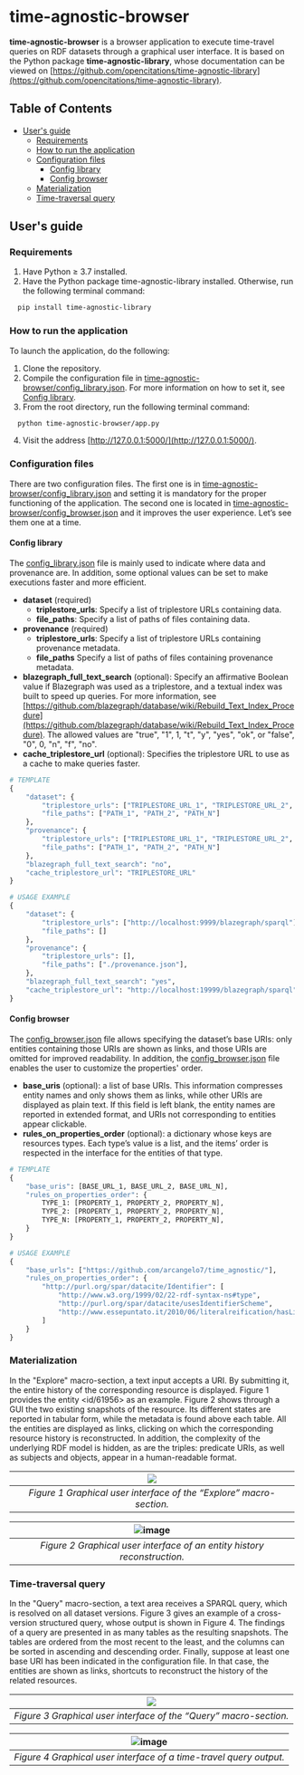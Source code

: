 # time-agnostic-browser

**time-agnostic-browser** is a browser application to execute time-travel queries on RDF datasets through a graphical user interface. It is based on the Python package **time-agnostic-library**, whose documentation can be viewed on [https://github.com/opencitations/time-agnostic-library](https://github.com/opencitations/time-agnostic-library).

## Table of Contents

- [User's guide](#users-guide)
  * [Requirements](#requirements)
  * [How to run the application](#how-to-run-the-application)
  * [Configuration files](#configuration-files)
    * [Config library](#config-library)  
    * [Config browser](#config-browser) 
  * [Materialization](#materialization)
  * [Time-traversal query](#time-traversal-query)

## User's guide

### Requirements

  1. Have Python &ge; 3.7 installed.
  2. Have the Python package time-agnostic-library installed. Otherwise, run the following terminal command:
  ```bash
    pip install time-agnostic-library
  ```

### How to run the application

To launch the application, do the following:
  1. Clone the repository.
  2. Compile the configuration file in [time-agnostic-browser/config_library.json](https://github.com/opencitations/time-agnostic-browser/blob/main/time-agnostic-browser/config_library.json). For more information on how to set it, see [Config library](config-library). 
  3. From the root directory, run the following terminal command:
  ```bash
    python time-agnostic-browser/app.py
  ```
  4. Visit the address [http://127.0.0.1:5000/](http://127.0.0.1:5000/).

### Configuration files

There are two configuration files. The first one is in [time-agnostic-browser/config_library.json](https://github.com/opencitations/time-agnostic-browser/blob/main/time-agnostic-browser/config_library.json) and setting it is mandatory for the proper functioning of the application. The second one is located in [time-agnostic-browser/config_browser.json](https://github.com/opencitations/time-agnostic-browser/blob/main/time-agnostic-browser/config_browser.json) and it improves the user experience. Let’s see them one at a time. 

#### Config library

The [config_library.json](https://github.com/opencitations/time-agnostic-browser/blob/main/time-agnostic-browser/config_library.json) file is mainly used to indicate where data and provenance are. In addition, some optional values can be set to make executions faster and more efficient.

- **dataset** (required)
  - **triplestore_urls**: Specify a list of triplestore URLs containing data.  
  - **file_paths**: Specify a list of paths of files containing data.   
- **provenance** (required)
  - **triplestore_urls**: Specify a list of triplestore URLs containing provenance metadata.    
  - **file_paths** Specify a list of paths of files containing provenance metadata.      
- **blazegraph_full_text_search** (optional): Specify an affirmative Boolean value if Blazegraph was used as a triplestore, and a textual index was built to speed up queries. For more information, see [https://github.com/blazegraph/database/wiki/Rebuild_Text_Index_Procedure](https://github.com/blazegraph/database/wiki/Rebuild_Text_Index_Procedure). The allowed values are "true", "1", 1, "t", "y", "yes", "ok", or "false", "0", 0, "n", "f", "no".
- **cache_triplestore_url** (optional): Specifies the triplestore URL to use as a cache to make queries faster.

``` python
# TEMPLATE
{
    "dataset": {
        "triplestore_urls": ["TRIPLESTORE_URL_1", "TRIPLESTORE_URL_2", "TRIPLESTORE_URL_N"],
        "file_paths": ["PATH_1", "PATH_2", "PATH_N"]
    },
    "provenance": {
        "triplestore_urls": ["TRIPLESTORE_URL_1", "TRIPLESTORE_URL_2", "TRIPLESTORE_URL_N"],
        "file_paths": ["PATH_1", "PATH_2", "PATH_N"]
    },
    "blazegraph_full_text_search": "no",
    "cache_triplestore_url": "TRIPLESTORE_URL"
}

# USAGE EXAMPLE
{
    "dataset": {
        "triplestore_urls": ["http://localhost:9999/blazegraph/sparql"],
        "file_paths": []
    },
    "provenance": {
        "triplestore_urls": [],
        "file_paths": ["./provenance.json"],
    },
    "blazegraph_full_text_search": "yes",
    "cache_triplestore_url": "http://localhost:19999/blazegraph/sparql"
}
```

#### Config browser

The [config_browser.json](https://github.com/opencitations/time-agnostic-browser/blob/main/time-agnostic-browser/config_browser.json) file allows specifying the dataset’s base URIs: only entities containing those URIs are shown as links, and those URIs are omitted for improved readability. In addition, the [config_browser.json](https://github.com/opencitations/time-agnostic-browser/blob/main/time-agnostic-browser/config_browser.json) file enables the user to customize the properties' order. 

- **base_uris** (optional): a list of base URIs. This information compresses entity names and only shows them as links, while other URIs are displayed as plain text. If this field is left blank, the entity names are reported in extended format, and URIs not corresponding to entities appear clickable. 
- **rules_on_properties_order** (optional): a dictionary whose keys are resources types. Each type’s value is a list, and the items’ order is respected in the interface for the entities of that type.

```python
# TEMPLATE
{
    "base_uris": [BASE_URL_1, BASE_URL_2, BASE_URL_N],
    "rules_on_properties_order": {
        TYPE_1: [PROPERTY_1, PROPERTY_2, PROPERTY_N],
        TYPE_2: [PROPERTY_1, PROPERTY_2, PROPERTY_N],
        TYPE_N: [PROPERTY_1, PROPERTY_2, PROPERTY_N],
    }
}

# USAGE EXAMPLE
{
    "base_urls": ["https://github.com/arcangelo7/time_agnostic/"],
    "rules_on_properties_order": {
        "http://purl.org/spar/datacite/Identifier": [
            "http://www.w3.org/1999/02/22-rdf-syntax-ns#type",
            "http://purl.org/spar/datacite/usesIdentifierScheme",
            "http://www.essepuntato.it/2010/06/literalreification/hasLiteralValue"
        ]
    }
}
```
### Materialization
In the "Explore" macro-section, a text input accepts a URI. By submitting it, the entire history of the corresponding resource is displayed. Figure 1 provides the entity <id/61956> as an example. Figure 2 shows through a GUI the two existing snapshots of the resource. Its different states are reported in tabular form, while the metadata is found above each table. All the entities are displayed as links, clicking on which the corresponding resource history is reconstructed. In addition, the complexity of the underlying RDF model is hidden, as are the triples: predicate URIs, as well as subjects and objects, appear in a human-readable format.

| ![](https://user-images.githubusercontent.com/42008604/137172818-874972c0-8473-46ff-a311-6bdc5f8e2299.png) | 
|:--:| 
| *Figure 1 Graphical user interface of the “Explore” macro-section.* |

| ![image](https://user-images.githubusercontent.com/42008604/137173931-e54010db-9d75-49f9-af63-a2a7b5837a2f.png) | 
|:--:| 
| *Figure 2 Graphical user interface of an entity history reconstruction.* |

### Time-traversal query
In the "Query" macro-section, a text area receives a SPARQL query, which is resolved on all dataset versions. Figure 3 gives an example of a cross-version structured query, whose output is shown in Figure 4. The findings of a query are presented in as many tables as the resulting snapshots. The tables are ordered from the most recent to the least, and the columns can be sorted in ascending and descending order. Finally, suppose at least one base URI has been indicated in the configuration file. In that case, the entities are shown as links, shortcuts to reconstruct the history of the related resources. 

| ![](https://user-images.githubusercontent.com/42008604/137172853-ee3669cd-a00f-4606-bb88-f70ec4ee9302.png) | 
|:--:| 
| *Figure 3 Graphical user interface of the “Query” macro-section.* |

| ![image](https://user-images.githubusercontent.com/42008604/137174208-b579fa1c-dff9-4b03-80d5-7daeef8c74c5.png) | 
|:--:| 
| *Figure 4 Graphical user interface of a time-travel query output.* |





